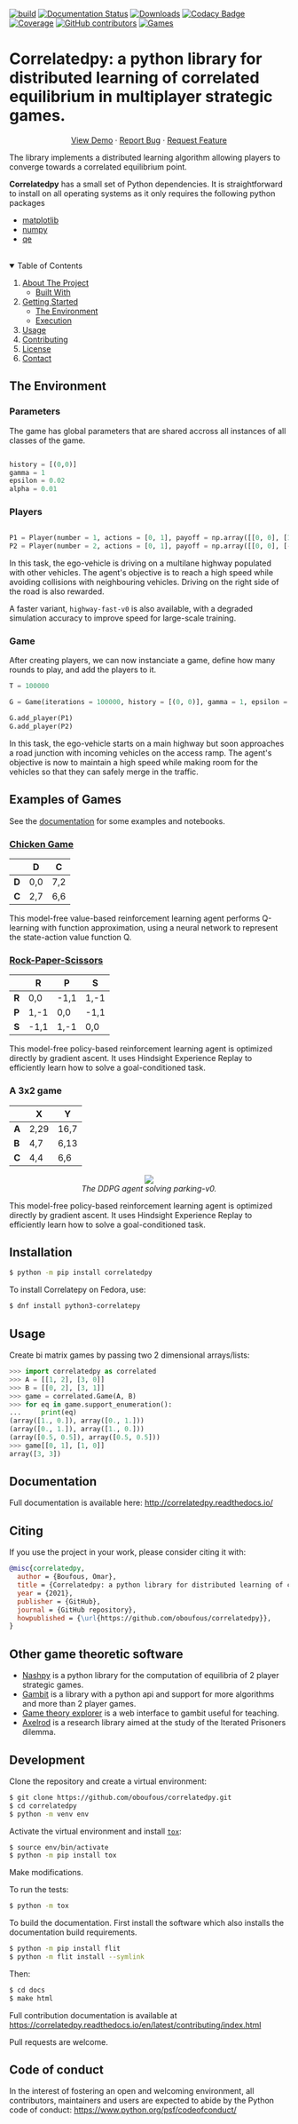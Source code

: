 [![build](https://github.com/oboufous/correlatedpy/workflows/build/badge.svg)](https://github.com/oboufous/correlatedpy/actions?query=workflow%3Abuild)
[![Documentation Status](https://readthedocs.org/projects/correlatedpy/badge/?version=latest)](https://correlatedpy.readthedocs.io/en/latest/?badge=latest)
[![Downloads](https://img.shields.io/pypi/dm/correlatedpy)](https://pypi.org/project/correlatedpy/)
[![Codacy Badge](https://api.codacy.com/project/badge/Grade/63847d9328f64fce9c137b03fcafcc27)](https://app.codacy.com/manual/oboufous/correlatedpy?utm_source=github.com&utm_medium=referral&utm_content=oboufous/correlatedpy&utm_campaign=Badge_Grade_Dashboard)
[![Coverage](https://codecov.io/gh/oboufous/correlatedpy/branch/master/graph/badge.svg)](https://codecov.io/gh/oboufous/correlatepy)
[![GitHub contributors](https://img.shields.io/github/contributors/oboufous/correlatedpy)](https://github.com/oboufous/correlatedpy/graphs/contributors)
[![Games](https://img.shields.io/github/search/oboufous/correlatedpy/import%20filename:*_env%20path:correlatedpy/games?label=games)](#the-games)

# Correlatedpy: a python library for distributed learning of correlated equilibrium in multiplayer strategic games.



  <p align="center">
    <a href="https://github.com/oboufous/correlatedpy">View Demo</a>
    ·
    <a href="https://github.com/oboufous/correlatedpy/issues">Report Bug</a>
    ·
    <a href="https://github.com/oboufous/correlatedpy/issues">Request Feature</a>
  </p>
</p>


The library implements a distributed learning algorithm allowing players to converge towards a correlated equilibrium point. 

**Correlatedpy** has a small set of Python dependencies. It is straightforward to install on all operating systems as it only requires the following python packages

* [matplotlib](https://pypi.org/project/matplotlib/)
* [numpy](https://pypi.org/project/numpy/)
* [qe](https://pypi.org/project/qe/)
<br />

<!-- TABLE OF CONTENTS -->
<details open="open">
  <summary>Table of Contents</summary>
  <ol>
    <li>
      <a href="#about-the-project">About The Project</a>
      <ul>
        <li><a href="#built-with">Built With</a></li>
      </ul>
    </li>
    <li>
      <a href="#getting-started">Getting Started</a>
      <ul>
        <li><a href="#prerequisites">The Environment</a></li>
        <li><a href="#installation">Execution</a></li>
      </ul>
    </li>
    <li><a href="#usage">Usage</a></li>
    <li><a href="#contributing">Contributing</a></li>
    <li><a href="#license">License</a></li>
    <li><a href="#contact">Contact</a></li>
  </ol>
</details>


## The Environment

### Parameters
The game has global parameters that are shared accross all instances of all classes of the game.

```python

history = [(0,0)]
gamma = 1
epsilon = 0.02 
alpha = 0.01
```

### Players

```python

P1 = Player(number = 1, actions = [0, 1], payoff = np.array([[0, 0], [1, -1]]), state = 'asyn', history = [(0, 0)], gamma = 1, epsilon = 0.02, alpha = 0.01)
P2 = Player(number = 2, actions = [0, 1], payoff = np.array([[0, 0], [-1, 1]]), state = 'asyn', history = [(0, 0)], gamma = 1, epsilon = 0.02, alpha = 0.01)

```

In this task, the ego-vehicle is driving on a multilane highway populated with other vehicles.
The agent's objective is to reach a high speed while avoiding collisions with neighbouring vehicles. Driving on the right side of the road is also rewarded.

A faster variant, `highway-fast-v0` is also available, with a degraded simulation accuracy to improve speed for large-scale training.

### Game

After creating players, we can now instanciate a game, define how many rounds to play, and add the players to it.

```python
T = 100000

G = Game(iterations = 100000, history = [(0, 0)], gamma = 1, epsilon = 0.02, alpha=0.01)

G.add_player(P1)
G.add_player(P2)

```

In this task, the ego-vehicle starts on a main highway but soon approaches a road junction with incoming vehicles on the access ramp. The agent's objective is now to maintain a high speed while making room for the vehicles so that they can safely merge in the traffic.

## Examples of Games

See the [documentation](https://correlatedpy.readthedocs.io/en/latest/quickstart.html) for some examples and notebooks.

### [Chicken Game](https://en.wikipedia.org/wiki/Chicken_(game))


<div align="center">
    
&nbsp; | <b>D</b> | <b>C</b>  
--- | --- | --- 
<b>D</b> | 0,0 | 7,2 
<b>C</b> | 2,7 | 6,6 

</div>

This model-free value-based reinforcement learning agent performs Q-learning with function approximation, using a neural network to represent the state-action value function Q.

### [Rock-Paper-Scissors](https://en.wikipedia.org/wiki/Rock_paper_scissors)


<div align="center">
    
&nbsp; | <b>R</b> | <b>P</b> | <b>S</b>  
--- | --- | --- | --- 
<b>R</b> | 0,0 | -1,1 | 1,-1
<b>P</b> | 1,-1 | 0,0 | -1,1
<b>S</b> | -1,1 | 1,-1 | 0,0

</div>


This model-free policy-based reinforcement learning agent is optimized directly by gradient ascent. It uses Hindsight Experience Replay to efficiently learn how to solve a goal-conditioned task.


### A 3x2 game

<div align="center">
    
&nbsp; | <b>X</b> | <b>Y</b>   
--- | --- | --- 
<b>A</b> | 2,29 | 16,7 
<b>B</b> | 4,7 | 6,13 
<b>C</b> | 4,4 | 6,6

</div>

<p align="center">
    <img src="https://raw.githubusercontent.com/eleurent/highway-env/master/../gh-media/docs/media/ddpg.gif?raw=true"><br/>
    <em>The DDPG agent solving parking-v0.</em>
</p>

This model-free policy-based reinforcement learning agent is optimized directly by gradient ascent. It uses Hindsight Experience Replay to efficiently learn how to solve a goal-conditioned task.

## Installation

```bash
$ python -m pip install correlatedpy
```

To install Correlatepy on Fedora, use:

```sh
$ dnf install python3-correlatepy
```

## Usage

<!--alex ignore bi-->

Create bi matrix games by passing two 2 dimensional arrays/lists:

```python
>>> import correlatedpy as correlated
>>> A = [[1, 2], [3, 0]]
>>> B = [[0, 2], [3, 1]]
>>> game = correlated.Game(A, B)
>>> for eq in game.support_enumeration():
...     print(eq)
(array([1., 0.]), array([0., 1.]))
(array([0., 1.]), array([1., 0.]))
(array([0.5, 0.5]), array([0.5, 0.5]))
>>> game[[0, 1], [1, 0]]
array([3, 3])

```
## Documentation

Full documentation is available here: http://correlatedpy.readthedocs.io/

## Citing

If you use the project in your work, please consider citing it with:
```bibtex
@misc{correlatedpy,
  author = {Boufous, Omar},
  title = {Correlatedpy: a python library for distributed learning of correlated equilibrium in multiplayer strategic games.},
  year = {2021},
  publisher = {GitHub},
  journal = {GitHub repository},
  howpublished = {\url{https://github.com/oboufous/correlatedpy}},
}
```
## Other game theoretic software

- [Nashpy](http://www.gambit-project.org/) is a python library for the computation of equilibria of 2 player strategic games.
- [Gambit](http://www.gambit-project.org/) is a library with a python api and support for more algorithms and more than 2 player games.
- [Game theory explorer](http://gte.csc.liv.ac.uk/index/) is a web interface to gambit useful for teaching.
- [Axelrod](http://axelrod.readthedocs.io/en/stable/) is a research library aimed at the study of the Iterated Prisoners dilemma.


## Development

Clone the repository and create a virtual environment:

```bash
$ git clone https://github.com/oboufous/correlatedpy.git
$ cd correlatedpy
$ python -m venv env

```

Activate the virtual environment and install [`tox`](https://tox.readthedocs.io/en/latest/):

```bash
$ source env/bin/activate
$ python -m pip install tox

```

Make modifications.

To run the tests:

```bash
$ python -m tox

```

To build the documentation. First install the software which also installs the
documentation build requirements.

```bash
$ python -m pip install flit
$ python -m flit install --symlink
```

Then:

```bash
$ cd docs
$ make html
```

Full contribution documentation is available at
https://correlatedpy.readthedocs.io/en/latest/contributing/index.html 

Pull requests are welcome.

## Code of conduct

In the interest of fostering an open and welcoming environment, all
contributors, maintainers and users are expected to abide by the Python code of
conduct: https://www.python.org/psf/codeofconduct/

